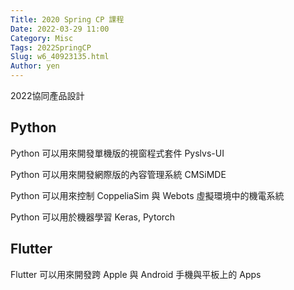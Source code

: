 ```yaml
---
Title: 2020 Spring CP 課程
Date: 2022-03-29 11:00
Category: Misc
Tags: 2022SpringCP
Slug: w6_40923135.html
Author: yen
---
```


2022協同產品設計

<!-- PELICAN_END_SUMMARY -->

Python
----
Python 可以用來開發單機版的視窗程式套件 Pyslvs-UI

Python 可以用來開發網際版的內容管理系統 CMSiMDE

Python 可以用來控制 CoppeliaSim 與 Webots 虛擬環境中的機電系統

Python 可以用於機器學習 Keras, Pytorch


Flutter
----

Flutter 可以用來開發跨 Apple 與 Android 手機與平板上的 Apps

